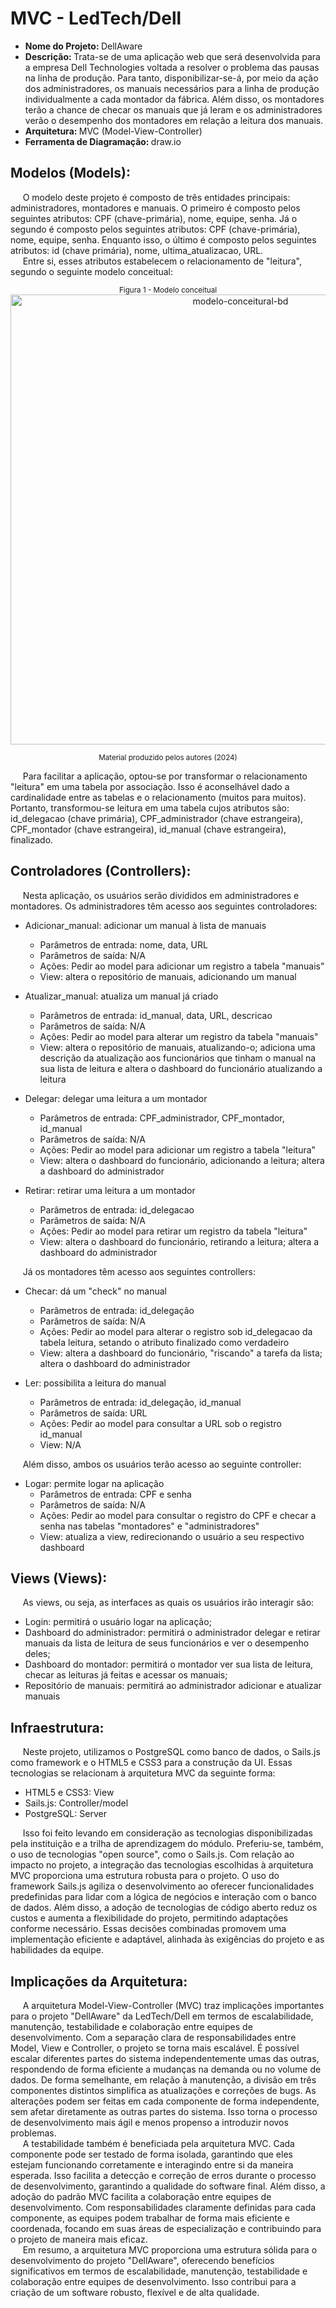 # MVC - LedTech/Dell
- <b> Nome do Projeto: </b> DellAware
- <b> Descrição: </b> Trata-se de uma aplicação web que será desenvolvida para a empresa Dell Technologies voltada a resolver o problema das pausas na linha de produção. Para tanto, disponibilizar-se-á, por meio da ação dos administradores, os manuais necessários para a linha de produção individualmente a cada montador da fábrica. Além disso, os montadores terão a chance de checar os manuais que já leram e os administradores verão o desempenho dos montadores em relação a leitura dos manuais.
- <b> Arquitetura: </b> MVC (Model-View-Controller)
- <b> Ferramenta de Diagramação: </b> draw.io
## Modelos (Models):

&nbsp;&nbsp;&nbsp;&nbsp; O modelo deste projeto é composto de três entidades principais: administradores, montadores e manuais. O primeiro é composto pelos seguintes atributos: CPF (chave-primária), nome, equipe, senha. Já o segundo é composto pelos seguintes atributos: CPF (chave-primária), nome, equipe, senha. Enquanto isso, o último é composto pelos seguintes atributos: id (chave primária), nome, ultima_atualizacao, URL. <br>
&nbsp;&nbsp;&nbsp;&nbsp; Entre si, esses atributos estabelecem o relacionamento de "leitura", segundo o seguinte modelo conceitual:

<div align="center">
<sub>Figura 1 - Modelo conceitual</sub> <br>
  
<img width="720" alt="modelo-conceitural-bd" src="https://github.com/Lucas-nepomuceno/arquitetura_mvc/assets/158762017/75fc6f73-9db1-49f5-bad4-4ea6e6f0b7de">

<sup>Material produzido pelos autores (2024)</sup>
</div>

&nbsp;&nbsp;&nbsp;&nbsp; Para facilitar a aplicação, optou-se por transformar o relacionamento "leitura" em uma tabela por associação. Isso é aconselhável dado a cardinalidade entre as tabelas e o relacionamento (muitos para muitos). Portanto, transformou-se leitura em uma tabela cujos atributos são: id_delegacao (chave primária), CPF_administrador (chave estrangeira), CPF_montador (chave estrangeira), id_manual (chave estrangeira), finalizado. 

## Controladores (Controllers):

&nbsp;&nbsp;&nbsp;&nbsp; Nesta aplicação, os usuários serão divididos em administradores e montadores. Os administradores têm acesso aos seguintes controladores:
- Adicionar_manual: adicionar um manual à lista de manuais
  - Parâmetros de entrada: nome, data, URL
  - Parâmetros de saída: N/A
  - Ações: Pedir ao model para adicionar um registro a tabela "manuais"
  - View: altera o repositório de manuais, adicionando um manual

- Atualizar_manual: atualiza um manual já criado
  - Parâmetros de entrada: id_manual, data, URL, descricao
  - Parâmetros de saída: N/A
  - Ações: Pedir ao model para alterar um registro da tabela "manuais"
  - View: altera o repositório de manuais, atualizando-o; adiciona uma descrição da atualização aos funcionários que tinham o manual na sua lista de leitura e altera o dashboard do funcionário atualizando a leitura
  
- Delegar: delegar uma leitura a um montador
  - Parâmetros de entrada: CPF_administrador, CPF_montador, id_manual
  - Parâmetros de saída: N/A
  - Ações: Pedir ao model para adicionar um registro a tabela "leitura"
  - View: altera o dashboard do funcionário, adicionando a leitura; altera a dashboard do administrador

- Retirar: retirar uma leitura a um montador
  -  Parâmetros de entrada: id_delegacao
  -  Parâmetros de saída: N/A
  -  Ações: Pedir ao model para retirar um registro da tabela "leitura"
  -  View: altera o dashboard do funcionário, retirando a leitura; altera a dashboard do administrador
 
&nbsp;&nbsp;&nbsp;&nbsp; Já os montadores têm acesso aos seguintes controllers:
- Checar: dá um "check" no manual
  - Parâmetros de entrada: id_delegação
  - Parâmetros de saída: N/A
  - Ações: Pedir ao model para alterar o registro sob id_delegacao da tabela leitura, setando o atributo finalizado como verdadeiro
  - View: altera a dashboard do funcionário, "riscando" a tarefa da lista; altera o dashboard do administrador
  
- Ler: possibilita a leitura do manual
  - Parâmetros de entrada: id_delegação, id_manual
  - Parâmetros de saída: URL
  - Ações: Pedir ao model para consultar a URL sob o registro id_manual
  - View: N/A

&nbsp;&nbsp;&nbsp;&nbsp; Além disso, ambos os usuários terão acesso ao seguinte controller:
- Logar: permite logar na aplicação
  - Parâmetros de entrada: CPF e senha
  - Parâmetros de saída: N/A
  - Ações: Pedir ao model para consultar o registro do CPF e checar a senha nas tabelas "montadores" e "administradores"
  - View: atualiza a view, redirecionando o usuário a seu respectivo dashboard

## Views (Views):

&nbsp;&nbsp;&nbsp;&nbsp; As views, ou seja, as interfaces as quais os usuários irão interagir são:
- Login: permitirá o usuário logar na aplicação;
- Dashboard do administrador: permitirá o administrador delegar e retirar manuais da lista de leitura de seus funcionários e ver o desempenho deles;
- Dashboard do montador: permitirá o montador ver sua lista de leitura, checar as leituras já feitas e acessar os manuais;
- Repositório de manuais: permitirá ao administrador adicionar e atualizar manuais

## Infraestrutura:

&nbsp;&nbsp;&nbsp;&nbsp; Neste projeto, utilizamos o PostgreSQL como banco de dados, o Sails.js como framework e o HTML5 e CSS3 para a construção da UI. Essas tecnologias se relacionam à arquitetura MVC da seguinte forma:
- HTML5 e CSS3: View
- Sails.js: Controller/model
- PostgreSQL: Server

&nbsp;&nbsp;&nbsp;&nbsp; Isso foi feito levando em consideração as tecnologias disponibilizadas pela instituição e a trilha de aprendizagem do módulo. Preferiu-se, também, o uso de tecnologias "open source", como o Sails.js. Com relação ao impacto no projeto, a integração das tecnologias escolhidas à arquitetura MVC proporciona uma estrutura robusta para o projeto. O uso do framework Sails.js agiliza o desenvolvimento ao oferecer funcionalidades predefinidas para lidar com a lógica de negócios e interação com o banco de dados. Além disso, a adoção de tecnologias de código aberto reduz os custos e aumenta a flexibilidade do projeto, permitindo adaptações conforme necessário. Essas decisões combinadas promovem uma implementação eficiente e adaptável, alinhada às exigências do projeto e as habilidades da equipe.

## Implicações da Arquitetura:

&nbsp;&nbsp;&nbsp;&nbsp; A arquitetura Model-View-Controller (MVC) traz implicações importantes para o projeto "DellAware" da LedTech/Dell em termos de escalabilidade, manutenção, testabilidade e colaboração entre equipes de desenvolvimento. Com a separação clara de responsabilidades entre Model, View e Controller, o projeto se torna mais escalável. É possível escalar diferentes partes do sistema independentemente umas das outras, respondendo de forma eficiente a mudanças na demanda ou no volume de dados. De forma semelhante, em relação à manutenção, a divisão em três componentes distintos simplifica as atualizações e correções de bugs. As alterações podem ser feitas em cada componente de forma independente, sem afetar diretamente as outras partes do sistema. Isso torna o processo de desenvolvimento mais ágil e menos propenso a introduzir novos problemas. <br>
&nbsp;&nbsp;&nbsp;&nbsp; A testabilidade também é beneficiada pela arquitetura MVC. Cada componente pode ser testado de forma isolada, garantindo que eles estejam funcionando corretamente e interagindo entre si da maneira esperada. Isso facilita a detecção e correção de erros durante o processo de desenvolvimento, garantindo a qualidade do software final. Além disso, a adoção do padrão MVC facilita a colaboração entre equipes de desenvolvimento. Com responsabilidades claramente definidas para cada componente, as equipes podem trabalhar de forma mais eficiente e coordenada, focando em suas áreas de especialização e contribuindo para o projeto de maneira mais eficaz. <br>
&nbsp;&nbsp;&nbsp;&nbsp; Em resumo, a arquitetura MVC proporciona uma estrutura sólida para o desenvolvimento do projeto "DellAware", oferecendo benefícios significativos em termos de escalabilidade, manutenção, testabilidade e colaboração entre equipes de desenvolvimento. Isso contribui para a criação de um software robusto, flexível e de alta qualidade.
